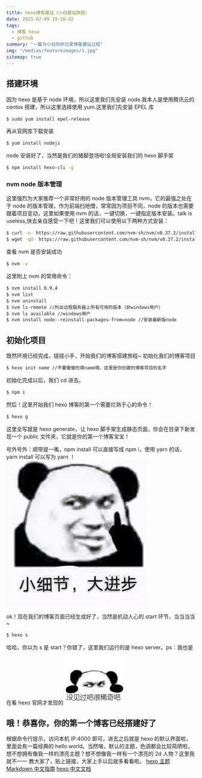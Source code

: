 ```yaml
---
title: hexo博客建站（小白建站旅程）
date: 2021-02-09 19:10:42
tags:
  - 博客 hexo
  - github
summary: "一篇为小白同伴记录博客建站过程"
img: "/medias/featureimages/1.jpg"
sitemap: true
---
```


## 搭建环境

因为 hexo 是基于 node 环境，所以这里我们先安装 node.我本人是使用腾讯云的 centos 搭建，所以这里选择使用 yum.这里我们先安装 EPEL 库

```bash
$ sudo yum install epel-release
```

再从官网库下载安装

```bash
$ yum install nodejs
```

node 安装好了，当然是我们的猪脚登场啦!全局安装我们的 hexo 脚手架

```bash
$ npm install hexo-cli -g
```

### nvm node 版本管理

这里强烈为大家推荐一个非常好用的 node 版本管理工具 nvm，它的最强之处在于 node 的版本管理，作为前端扫地僧，常常因为项目不同，node 的版本也需要跟着项目变动，这里如果使用 nvm 的话，一键切换，一键指定版本安装。talk is useless,快去亲自感受一下吧！这里我们可以使用以下两种方式安装：

```bash
$ curl -o- https://raw.githubusercontent.com/nvm-sh/nvm/v0.37.2/install.sh | bash
$ wget -qO- https://raw.githubusercontent.com/nvm-sh/nvm/v0.37.2/install.sh | bash
```

查看 nvm 是否安装成功

```bash
$ nvm -v
```

这里附上 nvm 的常用命令：

```bash
$ nvm install 6.9.4
$ nvm list
$ nvm uninstall
$ nvm ls-remote //列出远程服务器上所有可用的版本（非windows用户）
$ nvm ls available //windows用户
$ nvm install node--reinstall-packages-from=node //安装最新版node
```

## 初始化项目

既然环境已经完成，搓搓小手，开始我们的博客搭建旅程~
初始化我们的博客项目

```bash
$ hexo init name //不要傻傻的填name哦，这里是你创建的博客项目的名字
```

初始化完成以后，我们 cd 进去。

```bash
$ npm i
```

然后！这里开始我们 hexo 博客的第一个需要烂熟于心的命令！

```bash
$ hexo g
```

这里全写就是 hexo generate，让 hexo 脚手架生成静态页面，你会在目录下新发现一个 public 文件夹，它就是你的第一个博客宝宝！

号外号外：顺带提一嘴，npm install 可以直接写成 npm i，使用 yarn 的话，yarn install 可以写为 yarn ！
![Eric 真帅!](/meme/detail.jpg)

ok！现在我们的博客页面已经生成好了，当然是机动人心的 start 环节，当当当当~

```bash
$ hexo s
```

哈哈，你以为 s 是 start？你错了，这里我们运行的是 hexo server。ps：我也是在看 hexo 官网才发现的
![Eric 真帅!](/meme/nothin.jpg)

## 哦！恭喜你，你的第一个博客已经搭建好了

根据命令行提示，访问本机 IP:4000 即可，进去之后就是 hexo 的默认界面啦，里面会有一篇经典的 hello world。当然咯，默认的主题，色调都会比较简陋啦，想不想拥有像我一样的漂亮主题？想不想像我一样有一个漂亮的 2d 人物？这里我就不一一 教大家了，贴上链接，大家上手以后就多看看啦。
[hexo 主题](https://hexo.io/themes/ "https://mdnice.com/")
[Markdown 中文指南](https://www.markdown.xyz/basic-syntax/ "https://www.markdown.xyz/basic-syntax/")
[hexo 中文文档](https://hexo.io/zh-cn/docs/ "https://hexo.io/zh-cn/docs/")
